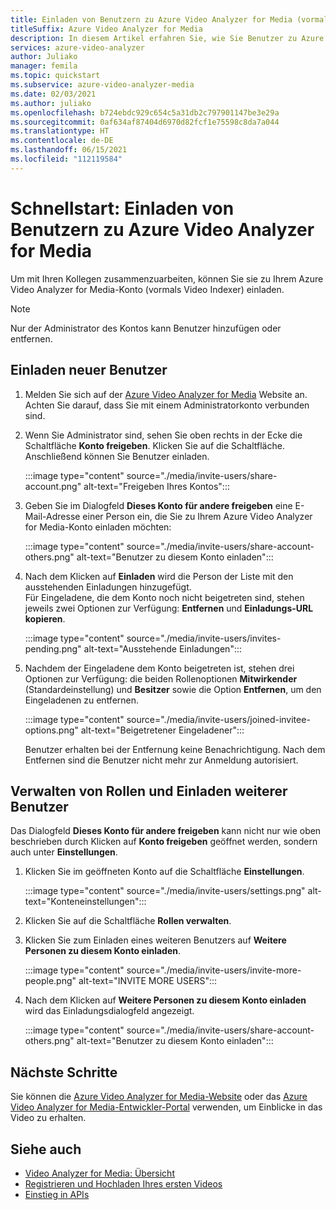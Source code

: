 ```yaml
---
title: Einladen von Benutzern zu Azure Video Analyzer for Media (vormals Video Analyzer for Media) – Azure
titleSuffix: Azure Video Analyzer for Media
description: In diesem Artikel erfahren Sie, wie Sie Benutzer zu Azure Video Analyzer for Media (vormals Video Analyzer for Media) einladen.
services: azure-video-analyzer
author: Juliako
manager: femila
ms.topic: quickstart
ms.subservice: azure-video-analyzer-media
ms.date: 02/03/2021
ms.author: juliako
ms.openlocfilehash: b724ebdc929c654c5a31db2c797901147be3e29a
ms.sourcegitcommit: 0af634af87404d6970d82fcf1e75598c8da7a044
ms.translationtype: HT
ms.contentlocale: de-DE
ms.lasthandoff: 06/15/2021
ms.locfileid: "112119584"
---
```

# <a name="quickstart-invite-users-to-video-analyzer-for-media"></a>Schnellstart: Einladen von Benutzern zu Azure Video Analyzer for Media

Um mit Ihren Kollegen zusammenzuarbeiten, können Sie sie zu Ihrem Azure Video Analyzer for Media-Konto (vormals Video Indexer) einladen. 

> [!NOTE]
> Nur der Administrator des Kontos kann Benutzer hinzufügen oder entfernen.

## <a name="invite-new-users"></a>Einladen neuer Benutzer

1. Melden Sie sich auf der [Azure Video Analyzer for Media](https://www.videoindexer.ai/) Website an. Achten Sie darauf, dass Sie mit einem Administratorkonto verbunden sind.
1. Wenn Sie Administrator sind, sehen Sie oben rechts in der Ecke die Schaltfläche **Konto freigeben**. Klicken Sie auf die Schaltfläche. Anschließend können Sie Benutzer einladen. 

    :::image type="content" source="./media/invite-users/share-account.png" alt-text="Freigeben Ihres Kontos":::
1. Geben Sie im Dialogfeld **Dieses Konto für andere freigeben** eine E-Mail-Adresse einer Person ein, die Sie zu Ihrem Azure Video Analyzer for Media-Konto einladen möchten:

    :::image type="content" source="./media/invite-users/share-account-others.png" alt-text="Benutzer zu diesem Konto einladen":::  
1. Nach dem Klicken auf **Einladen** wird die Person der Liste mit den ausstehenden Einladungen hinzugefügt. <br/>Für Eingeladene, die dem Konto noch nicht beigetreten sind, stehen jeweils zwei Optionen zur Verfügung: **Entfernen** und **Einladungs-URL kopieren**.

    :::image type="content" source="./media/invite-users/invites-pending.png" alt-text="Ausstehende Einladungen":::  
1. Nachdem der Eingeladene dem Konto beigetreten ist, stehen drei Optionen zur Verfügung: die beiden Rollenoptionen **Mitwirkender** (Standardeinstellung) und **Besitzer** sowie die Option **Entfernen**, um den Eingeladenen zu entfernen.

    :::image type="content" source="./media/invite-users/joined-invitee-options.png" alt-text="Beigetretener Eingeladener":::  

    Benutzer erhalten bei der Entfernung keine Benachrichtigung. Nach dem Entfernen sind die Benutzer nicht mehr zur Anmeldung autorisiert.

## <a name="manage-roles-invite-more-users"></a>Verwalten von Rollen und Einladen weiterer Benutzer

Das Dialogfeld **Dieses Konto für andere freigeben** kann nicht nur wie oben beschrieben durch Klicken auf **Konto freigeben** geöffnet werden, sondern auch unter **Einstellungen**.

1. Klicken Sie im geöffneten Konto auf die Schaltfläche **Einstellungen**. 

    :::image type="content" source="./media/invite-users/settings.png" alt-text="Konteneinstellungen":::  
1. Klicken Sie auf die Schaltfläche **Rollen verwalten**.
1. Klicken Sie zum Einladen eines weiteren Benutzers auf **Weitere Personen zu diesem Konto einladen**.

    :::image type="content" source="./media/invite-users/invite-more-people.png" alt-text="INVITE MORE USERS":::  
1. Nach dem Klicken auf **Weitere Personen zu diesem Konto einladen** wird das Einladungsdialogfeld angezeigt.
 
    :::image type="content" source="./media/invite-users/share-account-others.png" alt-text="Benutzer zu diesem Konto einladen":::  

## <a name="next-steps"></a>Nächste Schritte

Sie können die [Azure Video Analyzer for Media-Website](video-indexer-view-edit.md) oder das [Azure Video Analyzer for Media-Entwickler-Portal](video-indexer-use-apis.md) verwenden, um Einblicke in das Video zu erhalten.

## <a name="see-also"></a>Siehe auch

- [Video Analyzer for Media: Übersicht](video-indexer-overview.md)
- [Registrieren und Hochladen Ihres ersten Videos](video-indexer-get-started.md)
- [Einstieg in APIs](video-indexer-use-apis.md)
